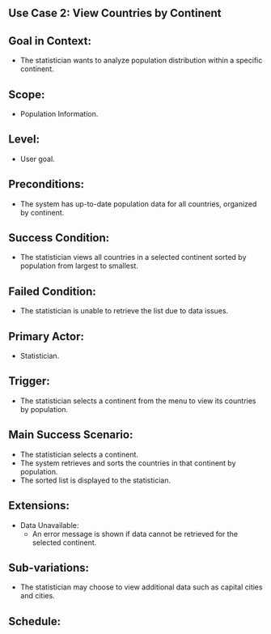## Use Case 2: View Countries by Continent 
## Goal in Context: 
- The statistician wants to analyze population distribution within a specific continent. 

## Scope: 
- Population Information. 

## Level: 
- User goal. 

## Preconditions: 
- The system has up-to-date population data for all countries, organized by continent. 

## Success Condition: 
- The statistician views all countries in a selected continent sorted by population from largest to smallest. 

## Failed Condition: 
- The statistician is unable to retrieve the list due to data issues. 

## Primary Actor: 
- Statistician. 

## Trigger: 
- The statistician selects a continent from the menu to view its countries by population. 

## Main Success Scenario: 
- The statistician selects a continent. 
- The system retrieves and sorts the countries in that continent by population. 
- The sorted list is displayed to the statistician. 

## Extensions: 
- Data Unavailable: 
  - An error message is shown if data cannot be retrieved for the selected continent. 

## Sub-variations: 
- The statistician may choose to view additional data such as capital cities and cities. 

## Schedule: 
